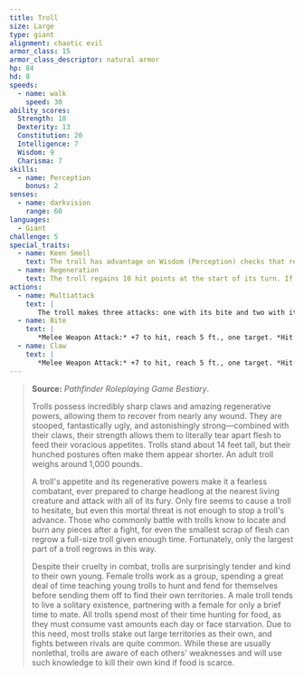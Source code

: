 ```yaml
---
title: Troll
size: Large
type: giant
alignment: chaotic evil
armor_class: 15
armor_class_descriptor: natural armor
hp: 84
hd: 8
speeds:
  - name: walk
    speed: 30
ability_scores:
  Strength: 18
  Dexterity: 13
  Constitution: 20
  Intelligence: 7
  Wisdom: 9
  Charisma: 7
skills:
  - name: Perception
    bonus: 2
senses:
  - name: darkvision
    range: 60
languages:
  - Giant
challenge: 5
special_traits:
  - name: Keen Smell
    text: The troll has advantage on Wisdom (Perception) checks that rely on smell.
  - name: Regeneration
    text: The troll regains 10 hit points at the start of its turn. If the troll takes acid or fire damage, this trait doesn't function at the start of the troll's next turn. The troll dies only if it starts its turn with 0 hit points and doesn't regenerate.
actions:
  - name: Multiattack
    text: |
       The troll makes three attacks: one with its bite and two with its claws.
  - name: Bite
    text: |
       *Melee Weapon Attack:* +7 to hit, reach 5 ft., one target. *Hit:* 7 (1d6 + 4) piercing damage.
  - name: Claw
    text: |
       *Melee Weapon Attack:* +7 to hit, reach 5 ft., one target. *Hit:* 11 (2d6 + 4) slashing damage.
---
```


> **Source:** *Pathfinder Roleplaying Game Bestiary*.
>
> Trolls possess incredibly sharp claws and amazing regenerative powers, allowing them to recover from nearly any wound. They are stooped, fantastically ugly, and astonishingly strong—combined with their claws, their strength allows them to literally tear apart flesh to feed their voracious appetites. Trolls stand about 14 feet tall, but their hunched postures often make them appear shorter. An adult troll weighs around 1,000 pounds.
>
> A troll's appetite and its regenerative powers make it a fearless combatant, ever prepared to charge headlong at the nearest living creature and attack with all of its fury. Only fire seems to cause a troll to hesitate, but even this mortal threat is not enough to stop a troll's advance. Those who commonly battle with trolls know to locate and burn any pieces after a fight, for even the smallest scrap of flesh can regrow a full-size troll given enough time. Fortunately, only the largest part of a troll regrows in this way.
>
> Despite their cruelty in combat, trolls are surprisingly tender and kind to their own young. Female trolls work as a group, spending a great deal of time teaching young trolls to hunt and fend for themselves before sending them off to find their own territories. A male troll tends to live a solitary existence, partnering with a female for only a brief time to mate. All trolls spend most of their time hunting for food, as they must consume vast amounts each day or face starvation. Due to this need, most trolls stake out large territories as their own, and fights between rivals are quite common. While these are usually nonlethal, trolls are aware of each others' weaknesses and will use such knowledge to kill their own kind if food is scarce.
